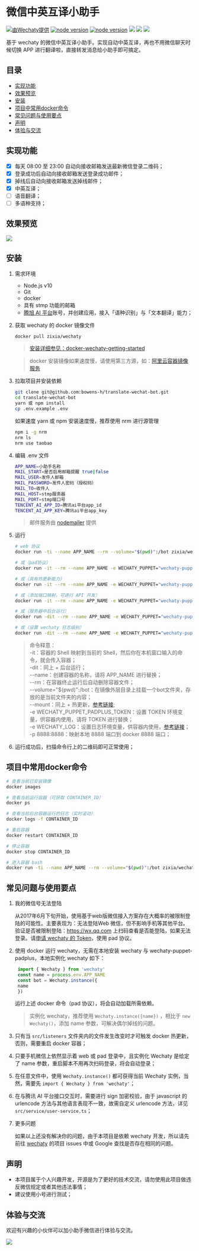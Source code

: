 # 微信中英互译小助手

[![ 由Wechaty提供 ](https://img.shields.io/badge/Powered%20By-Wechaty-blue.svg)](https://github.com/chatie/wechaty)
[![node version](https://img.shields.io/badge/node-%3E%3D10-blue.svg)](http://nodejs.cn/download/)
[![node version](https://img.shields.io/badge/wechaty-%3E%3D0.30-blue.svg)](https://github.com/Chatie/wechaty)
![](https://img.shields.io/badge/Window-green.svg)
![](https://img.shields.io/badge/Mac-yellow.svg)
![](https://img.shields.io/badge/Centos-blue.svg)

基于 wechaty 的微信中英互译小助手。实现自动中英互译，再也不用微信聊天时候切换 APP 进行翻译啦，直接转发消息给小助手即可搞定。

## 目录
- [实现功能](#实现功能)
- [效果预览](#效果预览)
- [安装](#安装)
- [项目中常用docker命令](#项目中常用docker命令)
- [常见问题与使用要点](#常见问题与使用要点)
- [声明](#声明)
- [体验与交流](#体验与交流)

## 实现功能
- [x] 每天 08:00 至 23:00 自动向接收邮箱发送最新微信登录二维码；
- [x] 登录成功后自动向接收邮箱发送登录成功邮件；
- [x] 掉线后自动向接收邮箱发送掉线邮件；
- [x] 中英互译；
- [ ] 语音翻译；
- [ ] 多语种支持；

## 效果预览
![](http://bowens-file.hanwenbo.top/IMG_8F56F868E1A6-1.jpeg)

## 安装
1. 需求环境
   - Node.js v10
   - Git
   - docker
   - 具有 stmp 功能的邮箱
   - [腾旭 AI 平台](https://ai.qq.com/)账号，并创建应用，接入「语种识别」与「文本翻译」能力；
2. 获取 wechaty 的 docker 镜像文件
    ```bash
    docker pull zixia/wechaty
    ```
    > [安装详细参见：docker-wechaty-getting-started](https://github.com/wechaty/docker-wechaty-getting-started)

    > docker 安装镜像如果速度慢，请使用第三方源，如：[阿里云容器镜像服务](https://cr.console.aliyun.com/cn-beijing/instances/mirrors)
3. 拉取项目并安装依赖
    ```bash
    git clone git@github.com:bowens-h/translate-wechat-bot.git
    cd translate-wechat-bot
    yarn 或 npm install
    cp .env.example .env
    ```
    如果速度 yarn 或 npm 安装速度慢，推荐使用 nrm 进行源管理
    ```bash
    npm i -g nrm
    nrm ls
    nrm use taobao
    ```
4. 编辑 .env 文件
    ```bash
    APP_NAME=小助手名称
    MAIL_START=是否启用邮箱提醒 true|false
    MAIL_USER=发件人邮箱
    MAIL_PASSWORD=发件人密码（授权码）
    MAIL_TO=收件人
    MAIL_HOST=stmp服务器
    MAIL_PORT=stmp端口号
    TENCENT_AI_APP_ID=腾讯ai平台app_id
    TENCENT_AI_APP_KEY=腾讯ai平台app_key
    ```
    > 邮件服务由 [nodemailer](https://nodemailer.com/) 提供
5. 运行
   ```bash
   # web 协议
   docker run -ti --name APP_NAME --rm --volume="$(pwd)":/bot zixia/wechaty src/index.ts

   # 或（pad协议）
   docker run -it --rm --name APP_NAME -e WECHATY_PUPPET="wechaty-puppet-padplus" -e WECHATY_PUPPET_PADPLUS_TOKEN="TOKEN" --volume="$(pwd)":/bot zixia/wechaty src/index.ts

   # 或（具有热更新能力）
   docker run -it --rm --name APP_NAME -e WECHATY_PUPPET="wechaty-puppet-padplus" -e WECHATY_PUPPET_PADPLUS_TOKEN="TOKEN" --mount type=bind,source="$(pwd)",target=/bot zixia/wechaty src/index.ts

   # 或（添加端口映射，可进行 API 开发）
   docker run -it --rm --name APP_NAME -e WECHATY_PUPPET="wechaty-puppet-padplus" -e WECHATY_PUPPET_PADPLUS_TOKEN="TOKEN" -p 8888:8888 --mount type=bind,source="$(pwd)",target=/bot zixia/wechaty src/index.ts

   # 或（服务器中后台运行）
   docker run -dit --rm --name APP_NAME -e WECHATY_PUPPET="wechaty-puppet-padplus" -e WECHATY_PUPPET_PADPLUS_TOKEN="TOKEN" --mount type=bind,source="$(pwd)",target=/bot zixia/wechaty src/index.ts

   # 或（设置 wechaty 日志级别）
   docker run -dit --rm --name APP_NAME -e WECHATY_PUPPET="wechaty-puppet-padplus"  -e WECHATY_LOG="verbose"  -e WECHATY_PUPPET_PADPLUS_TOKEN="TOKEN" --mount type=bind,source="$(pwd)",target=/bot zixia/wechaty src/index.ts
   ```
   > 命令释意：  
   > -it：容器的 Shell 映射到当前的 Shell，然后你在本机窗口输入的命令，就会传入容器；  
   > -dit：同上 + 后台运行；  
   > --name：创建容器的名称，请将 APP_NAME 进行替换；  
   > --rm：在容器终止运行后自动删除容器文件；  
   > --volume="$(pwd)":/bot：在镜像外层目录上挂载一个bot文件夹，存放的是当前文件夹的内容；  
   > --mount：同上 + 热更新，[参考链接](http://einverne.github.io/post/2018/03/docker-v-and-mount.html);  
   > -e WECHATY_PUPPET_PADPLUS_TOKEN：设置 TOKEN 环境变量，供容器内使用，请将 TOKEN 进行替换；  
   > -e WECHATY_LOG：设置日志环境变量，供容器内使用，[参考链接](https://github.com/wechaty/wechaty/wiki/Log)；  
   > -p 8888:8888：映射本地 8888 端口到 docker 8888 端口；
6. 运行成功后，扫描命令行上的二维码即可正常使用；

## 项目中常用docker命令
```bash
# 查看当前已安装镜像
docker images

# 查看当前运行容器（可获取 CONTAINER_ID）
docker ps

# 查看当前后台容器运行的日志（实时滚动）
docker logs -f CONTAINER_ID

# 重启容器
docker restart CONTAINER_ID

# 停止容器
docker stop CONTAINER_ID

# 进入容器 bash
docker run -ti --name APP_NAME --rm --volume="$(pwd)":/bot zixia/wechaty bash
```

## 常见问题与使用要点
1. 我的微信号无法登陆  
   
   从2017年6月下旬开始，使用基于web版微信接入方案存在大概率的被限制登陆的可能性。主要表现为：无法登陆Web 微信，但不影响手机等其他平台。 验证是否被限制登陆：https://wx.qq.com 上扫码查看是否能登陆，如果无法登录。请[申请 wechaty 的 Token](https://github.com/wechaty/wechaty/wiki/Support-Developers)，使用 pad 协议。

2. 使用 docker 运行 wechaty，无需在本地安装 wechaty 与 wechaty-puppet-padplus，本地实例化 wechaty 如下：
   ```TypeScript
    import { Wechaty } from 'wechaty'
    const name = process.env.APP_NAME
    const bot = Wechaty.instance({
    name
    })
   ```
   运行上述 docker 命令（pad 协议），将会自动加载所需依赖。
   > 实例化 wechaty，推荐使用 `Wechaty.instance({name})` ，相比于 `new Wechaty()`，添加 name 参数，可解决偶尔掉线的问题。
3. 只有当 `src/listeners` 文件夹内的文件发生改变时才可触发 docker 热更新，否则，需要重启 docker 容器；
4. 只要手机微信上依然显示着 web 或 pad 登录中，且实例化 Wechaty 是给定了 name 参数，重启脚本不用再次扫码登录，将会自动登录；
5. 在任意文件中，使用 `Wechaty.instance()` 都可获得当前 Wechaty 实例，当然，需要先 `import { Wechaty } from 'wechaty'`；
6. 在与腾讯 AI 平台接口交互时，需要进行 sign 加密校验，由于 javascript 的 urlencode 方法与其他语言表现不一致，故需自定义 urlencode 方法，详见 `src/service/user-service.ts`；
7. 更多问题  
   
   如果以上还没有解决你的问题，由于本项目是依赖 wechaty 开发，所以请先前往 [wechaty](https://github.com/wechaty/wechaty) 的项目 issues 中或 Google 查找是否存在相同的问题。

## 声明
- 本项目属于个人兴趣开发，开源是为了更好的技术交流，请勿使用此项目做违反微信规定或者其他违法事情；
- 建议使用小号进行测试；

## 体验与交流

欢迎有兴趣的小伙伴可以加小助手微信进行体验与交流。

![](http://bowens-file.hanwenbo.top/IMG_4604.JPG)
